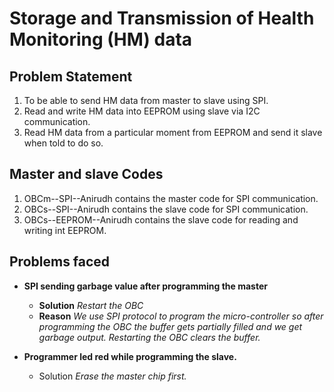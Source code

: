 # Storage and Transmission of Health Monitoring (HM) data

## Problem Statement
1. To be able to send HM data from master to slave using SPI. 
2. Read and write HM data into EEPROM using slave via I2C communication.
3. Read HM data from a particular moment from EEPROM and send it slave when told to do so.

## Master and slave Codes
1. OBCm--SPI--Anirudh contains the master code for SPI communication.
2. OBCs--SPI--Anirudh contains the slave code for SPI communication.
3. OBCs--EEPROM--Anirudh contains the slave code for reading and writing int EEPROM.

## Problems faced
- **SPI sending garbage value after programming the master**
    - **Solution**
      _Restart the OBC_
    - **Reason**
    _We use SPI protocol to program the micro-controller so after programming the OBC the buffer gets partially filled and we get garbage output. Restarting the OBC clears the buffer._

- **Programmer led red while programming the slave.**
    - Solution
     _Erase the master chip first._
